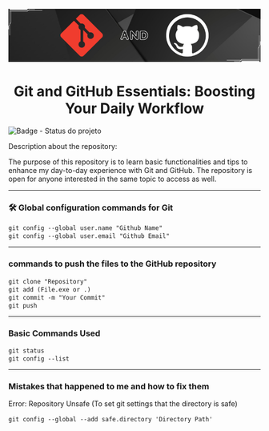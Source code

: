 <p align="center">
  <img src="https://github.com/GabrielSoaresCeravolo/Git-and-Github/blob/main/Git-and-Github.png" alt="Capa do Repositório">
</p>

<h1 align="center"> Git and GitHub Essentials: Boosting Your Daily Workflow </h1>

![Badge - Status do projeto](http://img.shields.io/static/v1?label=STATUS&message=EM%20DESENVOLVIMENTO&color=yellow&style=for-the-badge)

Description about the repository: 

The purpose of this repository is to learn basic functionalities and tips to enhance my day-to-day experience with Git and GitHub. The repository is open for anyone interested in the same topic to access as well.

<hr>

<h3> 🛠️ Global configuration commands for Git </h3>

```
git config --global user.name "Github Name"
git config --global user.email "Github Email"
```

<hr>

<h3> commands to push the files to the GitHub repository </h3>

```
git clone "Repository"
git add (File.exe or .)
git commit -m "Your Commit"
git push
```
<hr>

<h3> Basic Commands Used </h3>

```
git status
git config --list
```

<hr>

<h3> Mistakes that happened to me and how to fix them </h3>

Error: Repository Unsafe (To set git settings that the directory is safe)

```
git config --global --add safe.directory 'Directory Path'
```
